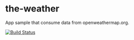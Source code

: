 # the-weather

App sample that consume data from openweathermap.org.

[![Build Status](https://travis-ci.org/betorcs/the-weather.svg?branch=master)](https://travis-ci.org/betorcs/the-weather)
